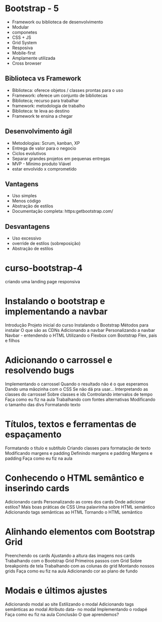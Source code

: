 # Bootstrap - 5

- Framework ou biblioteca de desenvolvimento
- Modular 
- componetes 
- CSS + JS
- Grid System
- Resposiva
- Mobile-first
- Amplamente utilizada
- Cross browser


## Biblioteca vs Framework 

- Biblioteca: oferece objetos / classes prontas para o uso 
- Framework: oferece  um conjunto de bibliotecas
- Biblioteca; recurso para trabalhar 
- framework: metodologia de trabalho
- Biblioteca: te leva ao destino 
- Framework te ensina a chegar


## Desenvolvimento ágil

- Metodologias: Scrum, kanban, XP
- Entrega de valor para o negocio
- Ciclos evolutivos
- Separar grandes projetos em pequenas entregas 
- MVP - Minimo produto Viável
- estar envolvido x comprometido

## Vantagens

- Uso simples
- Menos código
- Abstração de estilos
- Documentação completa: https:getbootstrap.com/

## Desvantagens
- Uso excessivo 
- override de estilos (sobreposição)
- Abstração de estilos 





























# curso-bootstrap-4
criando uma landing page responsiva

# Instalando o bootstrap e implementando a navbar

Introdução
Projeto inicial do curso
Instalando o Bootstrap
Métodos para instalar
O que são as CDNs
Adicionando a navbar
Personalizando a navbar
Navbar - entendendo o HTML
Utilizando o Flexbox com Bootstrap
Flex, pais e filhos

# Adicionando o carrossel e resolvendo bugs

Implementando o carrossel
Quando o resultado não é o que esperamos
Dando uma mãozinha com o CSS
Se não dá pra usar...
Interpretando as classes do carrossel
Sobre classes e ids
Controlando intervalos de tempo
Faça como eu fiz na aula
Trabalhando com fontes alternativas
Modificando o tamanho das divs
Formatando texto



# Títulos, textos e ferramentas de espaçamento

Formatando o título e subtítulo
Criando classes para formatação de texto
Modificando margens e padding
Definindo margens e padding
Margens e padding
Faça como eu fiz na aula

# Conhecendo o HTML semântico e inserindo cards

Adicionando cards
Personalizando as cores dos cards
Onde adicionar estilos?
Mais boas práticas de CSS
Uma palavrinha sobre HTML semântico
Adicionando tags semânticas ao HTML
Tornando o HTML semântico

# Alinhando elementos com Bootstrap Grid

Preenchendo os cards
Ajustando a altura das imagens nos cards
Trabalhando com o Bootstrap Grid
Primeiros passos com Grid
Sobre breakpoints de tela
Trabalhando com as colunas do grid
Montando nossos grids
Faça como eu fiz na aula
Adicionando cor ao plano de fundo

# Modais e últimos ajustes

Adicionando modal ao site
Estilizando o modal
Adicionando tags semânticas ao modal
Atributo data- no modal
Implementando o rodapé
Faça como eu fiz na aula
Conclusão
O que aprendemos?